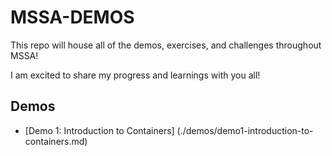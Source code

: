 # MSSA-DEMOS
This repo will house all of the demos, exercises, and challenges throughout MSSA!

I am excited to share my progress and learnings with you all!
## Demos
- [Demo 1: Introduction to Containers] (./demos/demo1-introduction-to-containers.md)

